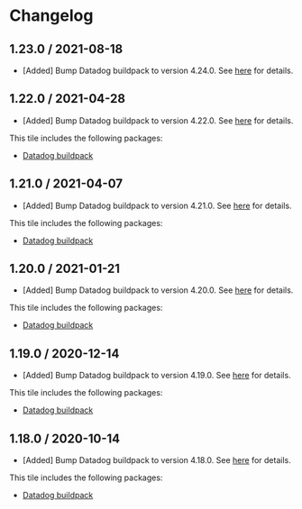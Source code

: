 # Changelog

## 1.23.0 / 2021-08-18

* [Added] Bump Datadog buildpack to version 4.24.0. See [here](https://github.com/DataDog/datadog-cloudfoundry-buildpack/releases/tag/4.24.0) for details.

## 1.22.0 / 2021-04-28

* [Added] Bump Datadog buildpack to version 4.22.0. See [here](https://github.com/DataDog/datadog-cloudfoundry-buildpack/releases/tag/4.22.0) for details.

This tile includes the following packages:
  * [Datadog buildpack](https://github.com/DataDog/datadog-cloudfoundry-buildpack/releases/tag/4.22.0)

## 1.21.0 / 2021-04-07

* [Added] Bump Datadog buildpack to version 4.21.0. See [here](https://github.com/DataDog/datadog-cloudfoundry-buildpack/releases/tag/4.21.0) for details.

This tile includes the following packages:
  * [Datadog buildpack](https://github.com/DataDog/datadog-cloudfoundry-buildpack/releases/tag/4.21.0)

## 1.20.0 / 2021-01-21

* [Added] Bump Datadog buildpack to version 4.20.0. See [here](https://github.com/DataDog/datadog-cloudfoundry-buildpack/releases/tag/4.20.0) for details.

This tile includes the following packages:
  * [Datadog buildpack](https://github.com/DataDog/datadog-cloudfoundry-buildpack/releases/tag/4.20.0)

## 1.19.0 / 2020-12-14

* [Added] Bump Datadog buildpack to version 4.19.0. See [here](https://github.com/DataDog/datadog-cloudfoundry-buildpack/releases/tag/4.19.0) for details.

This tile includes the following packages:
  * [Datadog buildpack](https://github.com/DataDog/datadog-cloudfoundry-buildpack/releases/tag/4.19.0)

## 1.18.0 / 2020-10-14

* [Added] Bump Datadog buildpack to version 4.18.0. See [here](https://github.com/DataDog/datadog-cloudfoundry-buildpack/releases/tag/4.18.0) for details.

This tile includes the following packages:
  * [Datadog buildpack](https://github.com/DataDog/datadog-cloudfoundry-buildpack/releases/tag/4.18.0)
